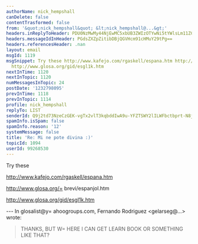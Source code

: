 ```yaml
---
authorName: nick_hempshall
canDelete: false
contentTrasformed: false
from: '&quot;nick_hempshall&quot; &lt;nick_hempshall@...&gt;'
headers.inReplyToHeader: PDU0NzMwMy44NjEwMC5xbUB3ZWIzOTYwNi5tYWlsLm11ZC55YWhvby5jb20+
headers.messageIdInHeader: PGdsZXZpZitibDBjQGVHcm91cHMuY29tPg==
headers.referencesHeader: .nan
layout: email
msgId: 1119
msgSnippet: Try these http://www.kafejo.com/rgaskell/espana.htm http://www.glosa.org/brevi/espanjol.htm
  http://www.glosa.org/gid/esgl1k.htm
nextInTime: 1120
nextInTopic: 1120
numMessagesInTopic: 24
postDate: '1232798095'
prevInTime: 1118
prevInTopic: 1114
profile: nick_hempshall
replyTo: LIST
senderId: Q9j2td73NzeCzGEK-vgTx2vlT3kqbddIwA9u-YFZTSWY2lILWFbctbprt-N8j49CtJtOhEPCjDBQXfS5qyOBFKb4YhxuVh09ScAnScf3q1FK_q-d
spamInfo.isSpam: false
spamInfo.reason: '12'
systemMessage: false
title: 'Re: Mi ne pote divina :)'
topicId: 1094
userId: 99268530
---
```


Try these

http://www.kafejo.com/rgaskell/espana.htm

http://www.glosa.org/=
brevi/espanjol.htm

http://www.glosa.org/gid/esgl1k.htm

--- In glosalist@y=
ahoogroups.com, Fernando Rodriguez <gelarseg@...> 
wrote:
>
> THANKS, BUT W=
HERE I CAN GET LEARN BOOK OR SOMETHING LIKE THAT?
> 



